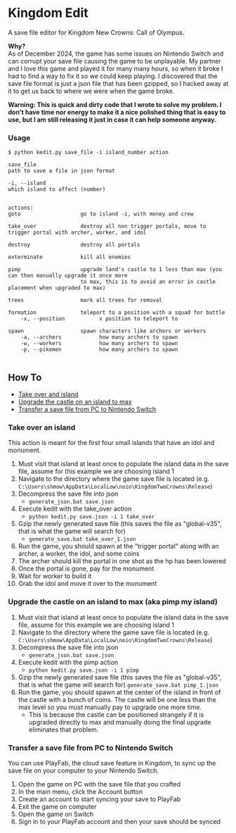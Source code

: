 # Kingdom Edit
A save file editor for Kingdom New Crowns: Call of Olympus.   

**Why?**  
As of December 2024, the game has some issues on Nintendo Switch and can corrupt your save file causing the game to be unplayable. My partner and I love this game and played it for many many hours, so when it broke I had to find a way to fix it so we could keep playing. I discovered that the save file format is just a json file that has been gzipped, so I hacked away at it to get us back to where we were when the game broke.  

**Warning: This is quick and dirty code that I wrote to solve my problem. I don't have time nor energy to make it a nice polished thing that is easy to use, but I am still releasing it just in case it can help someone anyway.**  

### Usage
```
$ python kedit.py save_file -i island_number action 

save_file
path to save a file in json format

-i, --island        
which island to affect (number)


actions:
goto                   go to island -i, with money and crew

take_over              destroy all non trigger portals, move to trigger portal with archer, worker, and idol

destroy                destroy all portals

exterminate            kill all enemies

pimp                   upgrade land's castle to 1 less than max (you can then manually upgrade it once more
                       to max, this is to avoid an error in castle placement when upgraded to max)

trees                  mark all trees for removal

formation              teleport to a position with a squad for battle
    -x, --position           x position to teleport to

spawn                  spawn characters like archers or workers
    -a, --archers            how many archers to spawn
    -w, --workers            how many archers to spawn
    -p, --pikemen            how many archers to spawn
      

```

## How To
- [Take over and island](#take-over-an-island)
- [Upgrade the castle on an island to max](#upgrade-the-castle-on-an-island-to-max-aka-pimp-my-island)
- [Transfer a save file from PC to Nintendo Switch](#transfer-a-save-file-from-PC-to-nintendo-switch)

### Take over an island
This action is meant for the first four small islands that have an idol and monument.  
1. Must visit that island at least once to populate the island data in the save file, assume for this example we are choosing island 1
2. Navigate to the directory where the game save file is located (e.g. `C:\Users\shmow\AppData\LocalLow\noio\KingdomTwoCrowns\Release`)
3. Decompress the save file into json
    - `generate_json.bat save.json`
4. Execute kedit with the take_over action 
	- `python kedit.py save.json -i 1 take_over`  
5. Gzip the newly generated save file (this saves the file as "global-v35", that is what the game will search for)
	- `generate_save.bat take_over_1.json`
6. Run the game, you should spawn at the "trigger portal" along with an archer, a worker, the idol, and some coins
7. The archer should kill the portal in one shot as the hp has been lowered
8. Once the portal is gone, pay for the monument
9. Wait for worker to build it
10. Grab the idol and move it over to the monument

### Upgrade the castle on an island to max (aka pimp my island)
1. Must visit that island at least once to populate the island data in the save file, assume for this example we are choosing island 1
2. Navigate to the directory where the game save file is located (e.g. `C:\Users\shmow\AppData\LocalLow\noio\KingdomTwoCrowns\Release`)
3. Decompress the save file into json
	- `generate_json.bat save.json`
4. Execute kedit with the pimp action 
	- `python kedit.py save.json -i 1 pimp`  
5. Gzip the newly generated save file (this saves the file as "global-v35", that is what the game will search for)
	`generate_save.bat pimp_1.json`
6. Run the game, you should spawn at the center of the island in front of the castle with a bunch of coins. The castle will be one less than the max level so you must manually pay to upgrade one more time. 
    - This is because the castle can be positioned strangely if it is upgraded directly to max and manually doing the final upgrade eliminates that problem.

### Transfer a save file from PC to Nintendo Switch
You can use PlayFab, the cloud save feature in Kingdom, to sync up the save file on your computer to your Nintendo Switch.  
1. Open the game on PC with the save file that you crafted
2. In the main menu, click the Account button
3. Create an account to start syncing your save to PlayFab
4. Exit the game on computer
5. Open the game on Switch
6. Sign in to your PlayFab account and then your save should be synced

